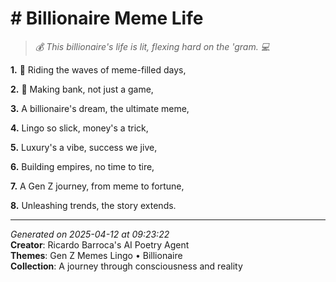 # # Billionaire Meme Life

> *💰 This billionaire's life is lit, flexing hard on the 'gram. 💻*

**1.** 🌊 Riding the waves of meme-filled days,


**2.** 💸 Making bank, not just a game,


**3.** A billionaire's dream, the ultimate meme,


**4.** Lingo so slick, money's a trick,


**5.** Luxury's a vibe, success we jive,


**6.** Building empires, no time to tire,


**7.** A Gen Z journey, from meme to fortune,


**8.** Unleashing trends, the story extends.



---

*Generated on 2025-04-12 at 09:23:22*  
**Creator**: Ricardo Barroca's AI Poetry Agent  
**Themes**: Gen Z Memes Lingo • Billionaire  
**Collection**: A journey through consciousness and reality